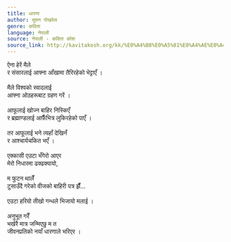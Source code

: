 ```yaml
---
title: धारणा
author: सुमन पोखरेल
genre: कविता
language: नेपाली
source: नेपाली - कविता कोश
source_link: http://kavitakosh.org/kk/%E0%A4%B8%E0%A5%81%E0%A4%AE%E0%A4%A8_%E0%A4%AA%E0%A5%8B%E0%A4%96%E0%A4%B0%E0%A5%87%E0%A4%B2
---
```


ऐना हेरें मैले  
र संसारलाई आफ्ना आँखामा तैरिरहेको भेट्टाएँ ।  
   
मैले विश्वको स्वादलाई  
आफ्ना ओठहरूबाट ग्रहण गरें ।  
   
आफूलाई खोज्न बाहिर निस्किएँ  
र ब्रह्माण्डलाई आफैँभित्र लुकिरहेको पाएँ ।  
   
तर आफूलाई भने त्यहाँ देखिनँ  
र आश्चार्यचकित भएँ ।  
   
एक्कासी एउटा भँगेरो आएर  
मेरो निधारमा ढक्ढक्यायो,  
   
म फुटन थालेँ  
टुसाउँदै गरेको वीजको बाहिरी पत्र झैँ...  
   
एउटा हरियो तीखो गन्धले भिजायो मलाई ।  
   
अनुभूत गरेँ  
भर्खरै मात्र जन्मिएछु म त  
जीवनप्रतिको नयाँ धारणाले भरिएर ।
